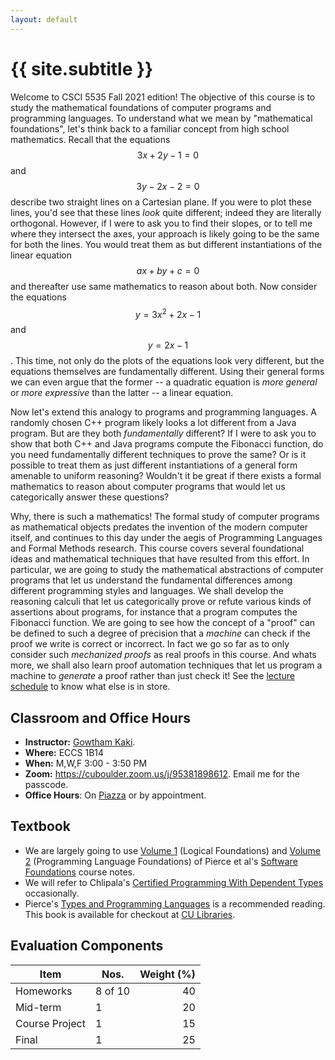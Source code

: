 ```yaml
---
layout: default
---
```


<div class="home">

<h1>{{ site.subtitle }}</h1>

</div>


Welcome to CSCI 5535 Fall 2021 edition! The objective of this course is to
study the mathematical foundations of computer programs and programming
languages. To understand what we mean by "mathematical foundations", let's
think back to a familiar concept from high school mathematics. Recall that
the equations $$3x+2y-1 = 0$$ and $$3y-2x-2 = 0$$ describe two straight lines
on a Cartesian plane. If you were to plot these lines, you'd see that these
lines *look* quite different; indeed they are literally orthogonal.
However, if I were to ask you to find their slopes, or to tell me where
they intersect the axes, your approach is likely going to be the same for
both the lines. You would treat them as but different instantiations of the
linear equation $$ax + by + c = 0$$ and thereafter use same mathematics to
reason about both. Now consider the equations $$y = 3x^2+2x-1$$ and $$y =
2x-1$$. This time, not only do the plots of the equations look very
different, but the equations themselves are fundamentally different. Using
their general forms we can even argue that the former -- a quadratic
equation is *more general* or *more expressive* than the latter -- a linear
equation.  

Now let's extend this analogy to programs and programming languages. A
randomly chosen C++ program likely looks a lot different from a Java
program. But are they both *fundamentally* different? If I were to ask you
to show that both C++ and Java programs compute the Fibonacci function, do
you need fundamentally different techniques to prove the same? Or is it
possible to treat them as just different instantiations of a general form
amenable to uniform reasoning? Wouldn't it be great if there exists a
formal mathematics to reason about computer programs that would let us
categorically answer these questions?

Why, there is such a mathematics! The formal study of computer programs as
mathematical objects predates the invention of the modern computer itself,
and continues to this day under the aegis of Programming Languages and
Formal Methods research. This course covers several foundational ideas and
mathematical techniques that have resulted from this effort. In particular,
we are going to study the mathematical abstractions of computer programs
that let us understand the fundamental differences among different
programming styles and languages. We shall develop the reasoning calculi
that let us categorically prove or refute various kinds of assertions about
programs, for instance that a program computes the Fibonacci function. We
are going to see how the concept of a "proof" can be defined to such a
degree of precision that a *machine* can check if the proof we write is
correct or incorrect. In fact we go so far as to only consider such
*mechanized proofs* as real proofs in this course. And whats more, we shall
also learn proof automation techniques that let us program a machine to
*generate* a proof rather than just check it! See the [lecture
schedule](schedule) to know what else is in store.

## Classroom and Office Hours

* **Instructor:** [Gowtham Kaki](http://gowthamk.github.io).
* **Where:** ECCS 1B14 
* **When:** M,W,F 3:00 - 3:50 PM
* **Zoom:** <https://cuboulder.zoom.us/j/95381898612>. Email me for the
  passcode.
* **Office Hours**: On [Piazza](https://piazza.com/colorado/fall2021/csci5535) or by appointment.

## Textbook

* We are largely going to use [Volume 1](https://softwarefoundations.cis.upenn.edu/lf-current/index.html) (Logical Foundations) and [Volume 2](https://softwarefoundations.cis.upenn.edu/plf-current/index.html)
  (Programming Language Foundations) of Pierce et al's [Software Foundations](https://softwarefoundations.cis.upenn.edu/) course notes.
* We will refer to Chlipala's [Certified Programming With Dependent
  Types](http://adam.chlipala.net/cpdt/) occasionally.
* Pierce's [Types and Programming Languages](https://www.cis.upenn.edu/~bcpierce/tapl/) is a recommended reading. This book is available for checkout at [CU Libraries](https://ebookcentral.proquest.com/lib/ucb/detail.action?docID=3338823).

## Evaluation Components

| Item                |    Nos.  | Weight (%) |
|---------------------|----------|--------------:|
| Homeworks           |  8 of 10 |     40        |
| Mid-term            |     1    |     20        |
| Course Project      |     1    |     15        |
| Final               |     1    |     25        |
